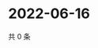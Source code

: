 # 2022-06-16

共 0 条

<!-- BEGIN WEIBO -->
<!-- 最后更新时间 Thu Jun 16 2022 06:15:41 GMT+0800 (China Standard Time) -->

<!-- END WEIBO -->
